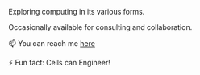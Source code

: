Exploring computing in its various forms.

Occasionally available for consulting and collaboration.

📫 You can reach me [here](mailto:jaysonamati@gmail.com)

⚡ Fun fact: Cells can Engineer!

